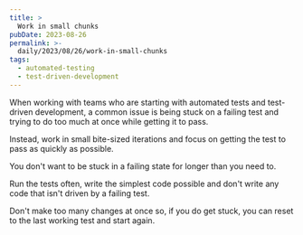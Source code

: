 ```yaml
---
title: >
  Work in small chunks
pubDate: 2023-08-26
permalink: >-
  daily/2023/08/26/work-in-small-chunks
tags:
  - automated-testing
  - test-driven-development
---
```


When working with teams who are starting with automated tests and test-driven development, a common issue is being stuck on a failing test and trying to do too much at once while getting it to pass.

Instead, work in small bite-sized iterations and focus on getting the test to pass as quickly as possible.

You don't want to be stuck in a failing state for longer than you need to.

Run the tests often, write the simplest code possible and don't write any code that isn't driven by a failing test.

Don't make too many changes at once so, if you do get stuck, you can reset to the last working test and start again.
